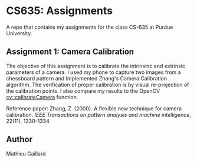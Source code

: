 # CS635: Assignments

A repo that contains my assignments for the class CS-635 at Purdue University.

## Assignment 1: Camera Calibration
The objective of this assignment is to calibrate the intrinsinc and extrinsic parameters of a camera. I used my phone to capture two images from a chessboard pattern and Implemented Zhang's Camera Calibration algorithm. The verification of proper calibration is by visual re-projection of the calibration points. I also compare my results to the OpenCV [cv::calibrateCamera](https://docs.opencv.org/3.4.1/d9/d0c/group__calib3d.html#ga3207604e4b1a1758aa66acb6ed5aa65d) function.

Reference paper: Zhang, Z. (2000). A flexible new technique for camera calibration. *IEEE Transactions on pattern analysis and machine intelligence*, 22(11), 1330-1334.

## Author
Mathieu Gaillard
